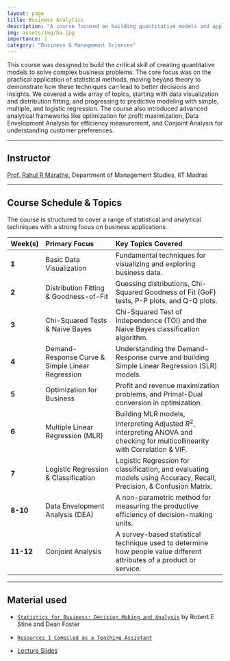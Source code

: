 ```yaml
---
layout: page
title: Business Analytics
description: "A course focused on building quantitative models and applying statistical techniques to solve complex business problems and make better decisions."
img: assets/img/ba.jpg
importance: 2
category: "Business & Management Sciences"
---
```


This course was designed to build the critical skill of creating quantitative models to solve complex business problems. The core focus was on the practical application of statistical methods, moving beyond theory to demonstrate how these techniques can lead to better decisions and insights. We covered a wide array of topics, starting with data visualization and distribution fitting, and progressing to predictive modeling with simple, multiple, and logistic regression. The course also introduced advanced analytical frameworks like optimization for profit maximization, Data Envelopment Analysis for efficiency measurement, and Conjoint Analysis for understanding customer preferences.

---

## Instructor

[Prof. Rahul R Marathe](https://doms.iitm.ac.in/index.php/rrm), Department of Management Studies, IIT Madras

---

## Course Schedule & Topics

The course is structured to cover a range of statistical and analytical techniques with a strong focus on business applications.

| Week(s)   | Primary Focus                                    | Key Topics Covered                                                                                                              |
| :-------- | :----------------------------------------------- | :------------------------------------------------------------------------------------------------------------------------------ |
| **1**     | Basic Data Visualization                         | Fundamental techniques for visualizing and exploring business data.                                                             |
| **2**     | Distribution Fitting & Goodness-of-Fit           | Guessing distributions, Chi-Squared Goodness of Fit (GoF) tests, P-P plots, and Q-Q plots.                                      |
| **3**     | Chi-Squared Tests & Naive Bayes                  | Chi-Squared Test of Independence (TOI) and the Naive Bayes classification algorithm.                                            |
| **4**     | Demand-Response Curve & Simple Linear Regression | Understanding the Demand-Response curve and building Simple Linear Regression (SLR) models.                                     |
| **5**     | Optimization for Business                        | Profit and revenue maximization problems, and Primal-Dual conversion in optimization.                                           |
| **6**     | Multiple Linear Regression (MLR)                 | Building MLR models, interpreting Adjusted $R^2$, interpreting ANOVA and checking for multicollinearity with Correlation & VIF. |
| **7**     | Logistic Regression & Classification             | Logistic Regression for classification, and evaluating models using Accuracy, Recall, Precision, & Confusion Matrix.            |
| **8-10**  | Data Envelopment Analysis (DEA)                  | A non-parametric method for measuring the productive efficiency of decision-making units.                                       |
| **11-12** | Conjoint Analysis                                | A survey-based statistical technique used to determine how people value different attributes of a product or service.           |

---

## Material used

- [`Statistics for Business: Decision Making and Analysis`](https://www.amazon.in/Statistics-Business-International-Decision-Analysis-ebook/dp/B00IZ0GBC8) by Robert E Stine and Dean Foster

- [`Resources I Compiled as a Teaching Assistant`](https://utkarsh4tech.github.io/BSMS2002/pages/extra_resources.html)

- [Lecture Slides](https://drive.google.com/drive/folders/1ZWgr42u8sXmCIHdHv_pwmROxo5nEoYyz)
